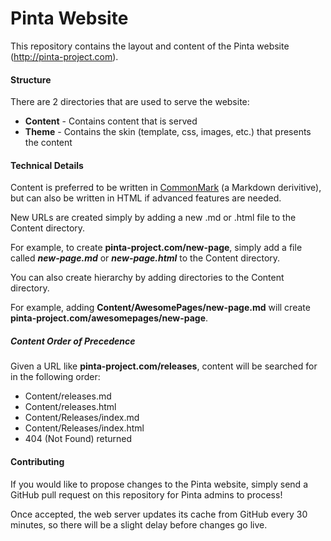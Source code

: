 # Pinta Website

This repository contains the layout and content of the Pinta website (<http://pinta-project.com>).

#### Structure

There are 2 directories that are used to serve the website:

- **Content** - Contains content that is served
- **Theme** - Contains the skin (template, css, images, etc.) that presents the content

#### Technical Details

Content is preferred to be written in [CommonMark][1] (a Markdown derivitive), but can also
be written in HTML if advanced features are needed.

New URLs are created simply by adding a new .md or .html file to the Content directory.

For example, to create **pinta-project.com/new-page**, simply add a file called
***new-page.md*** or ***new-page.html*** to the Content directory.  

You can also create hierarchy by adding directories to the Content directory.  

For example, adding **Content/AwesomePages/new-page.md** will create **pinta-project.com/awesomepages/new-page**.

##### Content Order of Precedence

Given a URL like **pinta-project.com/releases**, content will be searched for in the following order:

- Content/releases.md
- Content/releases.html
- Content/Releases/index.md
- Content/Releases/index.html
- 404 (Not Found) returned

#### Contributing

If you would like to propose changes to the Pinta website, simply send a GitHub
pull request on this repository for Pinta admins to process!

Once accepted, the web server updates its cache from GitHub every 30 minutes, so there
will be a slight delay before changes go live.

[1]: http://commonmark.org/
